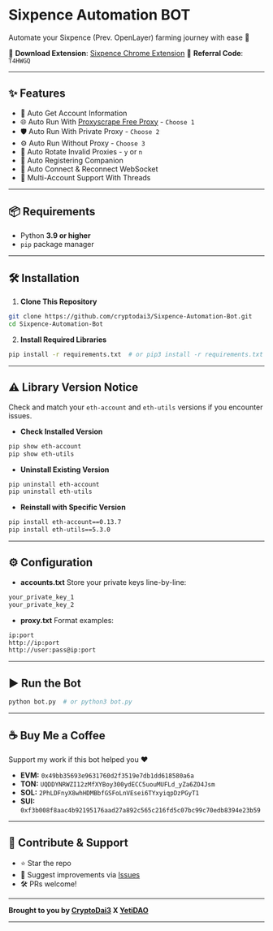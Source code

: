# Sixpence Automation BOT

Automate your Sixpence (Prev. OpenLayer) farming journey with ease 🚀

🔗 **Download Extension**: [Sixpence Chrome Extension](https://chromewebstore.google.com/detail/sixpence-prev-openlayer/bcakokeeafaehcajfkajcpbdkfnoahlh?hl=en-US&utm_source=ext_sidebar)
🔑 **Referral Code**: `T4HWGQ`

---

## ✨ Features

* 🔐 Auto Get Account Information
* 🌐 Auto Run With [Proxyscrape Free Proxy](https://proxyscrape.com/free-proxy-list) - `Choose 1`
* 🛡️ Auto Run With Private Proxy - `Choose 2`
* ⚙️ Auto Run Without Proxy - `Choose 3`
* 🔁 Auto Rotate Invalid Proxies - `y` or `n`
* 🤖 Auto Registering Companion
* 🔌 Auto Connect & Reconnect WebSocket
* 👥 Multi-Account Support With Threads

---

## 📦 Requirements

* Python **3.9 or higher**
* `pip` package manager

---

## 🛠️ Installation

1. **Clone This Repository**

```bash
git clone https://github.com/cryptodai3/Sixpence-Automation-Bot.git
cd Sixpence-Automation-Bot
```

2. **Install Required Libraries**

```bash
pip install -r requirements.txt  # or pip3 install -r requirements.txt
```

---

## ⚠️ Library Version Notice

Check and match your `eth-account` and `eth-utils` versions if you encounter issues.

* **Check Installed Version**

```bash
pip show eth-account
pip show eth-utils
```

* **Uninstall Existing Version**

```bash
pip uninstall eth-account
pip uninstall eth-utils
```

* **Reinstall with Specific Version**

```bash
pip install eth-account==0.13.7
pip install eth-utils==5.3.0
```

---

## ⚙️ Configuration

* **accounts.txt**
  Store your private keys line-by-line:

```txt
your_private_key_1
your_private_key_2
```

* **proxy.txt**
  Format examples:

```txt
ip:port
http://ip:port
http://user:pass@ip:port
```

---

## ▶️ Run the Bot

```bash
python bot.py  # or python3 bot.py
```

---

## ☕ Buy Me a Coffee

Support my work if this bot helped you ❤️

* **EVM:** `0x49bb35693e9631760d2f3519e7db1dd618580a6a`
* **TON:** `UQDDYNRWZI12zMfXYBoy300ydECC5uouMUFLd_yZa6ZO4Jsm`
* **SOL:** `2PhLDFnyX8whHDMBbfGSFoLnVEsei6TYxyiqpDzPGyT1`
* **SUI:** `0xf3b008f8aac4b92195176aad27a892c565c216fd5c07bc99c70edb8394e23b59`

---

## 🙏 Contribute & Support

* ⭐ Star the repo
* 🧠 Suggest improvements via [Issues](https://github.com/cryptodai3/Sixpence-Automation-Bot/issues)
* 🛠️ PRs welcome!

---

**Brought to you by [CryptoDai3](https://t.me/cryptodai3) X [YetiDAO](https://t.me/YetiDAO)**

---
